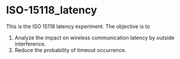 # ISO-15118_latency
This is the ISO 15118 latency experiment.
The objective is to
1. Analyze the impact on wireless communication latency by outside interference.
2. Reduce the probability of timeout occurrence.
